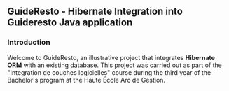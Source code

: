 ## GuideResto - Hibernate Integration into Guideresto Java application

### Introduction
Welcome to GuideResto, an illustrative project that integrates **Hibernate ORM** with an existing database. 
This project was carried out as part of the "Integration de couches logicielles" course during the third year of the Bachelor's program at the Haute École Arc de Gestion.
